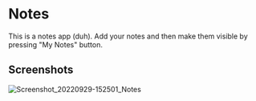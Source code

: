 # Notes
 
This is a notes app (duh). Add your notes and then make them visible by pressing "My Notes" button.

## Screenshots

![Screenshot_20220929-152501_Notes](https://user-images.githubusercontent.com/28532979/193034345-cc3fa2e6-cf45-494f-b266-16fc79aed4a2.png)
